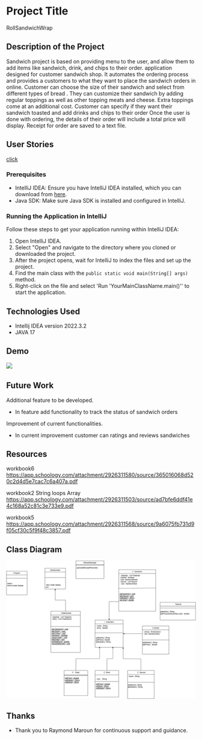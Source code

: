 # Project Title

RollSandwichWrap


## Description of the Project

Sandwich project is based on providing menu to the user, and allow them to add items like sandwich, drink, and chips 
to their order. application designed for customer sandwich shop. It automates the ordering process
and provides a customers to what they want to place the sandwich orders in online. 
Customer can choose the size of their sandwich and select from different types of bread .
They can customize their sandwich by adding regular toppings as well as other topping meats and cheese.
Extra toppings come at an additional cost. Customer can specify if they want their sandwich toasted and add drinks and chips to their order 
Once the user is done with ordering, the details of their order will include  a total price will display. Receipt for order are saved to a text file.


## User Stories
[click](https://github.com/users/AbiramiThavamani/projects/5/views/1) 

### Prerequisites

- IntelliJ IDEA: Ensure you have IntelliJ IDEA installed, which you can download from [here](https://www.jetbrains.com/idea/download/).
- Java SDK: Make sure Java SDK is installed and configured in IntelliJ.

### Running the Application in IntelliJ

Follow these steps to get your application running within IntelliJ IDEA:

1. Open IntelliJ IDEA.
2. Select "Open" and navigate to the directory where you cloned or downloaded the project.
3. After the project opens, wait for IntelliJ to index the files and set up the project.
4. Find the main class with the `public static void main(String[] args)` method.
5. Right-click on the file and select 'Run 'YourMainClassName.main()'' to start the application.

## Technologies Used

- Intellij IDEA version 2022.3.2
- JAVA 17

## Demo

<img src="sandwich.gif">

## Future Work

Additional feature to be developed.

- In feature add functionality to track the status of sandwich orders

Improvement of current functionalities.

- In current improvement customer can ratings and reviews sandwiches

## Resources
workbook6 https://app.schoology.com/attachment/2926311580/source/365016068d520c2d4d5e7cac7c6a407a.pdf

workbook2 String loops Array https://app.schoology.com/attachment/2926311503/source/ad7bfe6ddf41e4c168a52c81c3e733e9.pdf

workbook5 https://app.schoology.com/attachment/2926311568/source/9a6075fb731d9f05cf30c5f9f48c3857.pdf

## Class Diagram

![diagram](https://github.com/AbiramiThavamani/RollSandwichWrap/blob/master/Sandwiche.finaldraw.drawio.png)

## Thanks

- Thank you to Raymond Maroun for continuous support and guidance.

